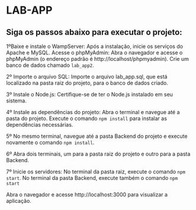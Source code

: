 # LAB-APP

## Siga os passos abaixo para executar o projeto:
1ºBaixe e instale o WampServer: Após a instalação, inicie os serviços do Apache e MySQL.
Acesse o phpMyAdmin: Abra o navegador e acesse o phpMyAdmin (o endereço padrão é http://localhost/phpmyadmin). Crie um banco de dados chamado `lab_app2`.

2º Importe o arquivo SQL: Importe o arquivo lab_app.sql, que está localizado na pasta raiz do projeto, para o banco de dados criado.

3º Instale o Node.js: Certifique-se de ter o Node.js instalado em seu sistema.

4º Instale as dependências do projeto: Abra o terminal e navegue até a pasta do projeto. Execute o comando `npm install` para instalar as dependências necessárias.

5º No mesmo terminal, navegue até a pasta Backend do projeto e execute novamente o comando `npm install`.

6º Abra dois terminais, um para a pasta raiz do projeto e outro para a pasta Backend.

7º Inicie os servidores: No terminal da pasta raiz, execute o comando `npm start`. No terminal da pasta Backend, execute também o comando `npm start`

Abra o navegador e acesse http://localhost:3000 para visualizar a aplicação.
